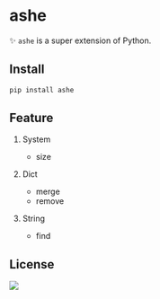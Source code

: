 # ashe

✨ `ashe` is a super extension of Python.

## Install

```bash
pip install ashe
```

## Feature

1. System

   - size

2. Dict

   - merge
   - remove

3. String

   - find

## License

[![](https://award.dovolopor.com?lt=License&rt=MIT&rbc=green)](./LICENSE)

